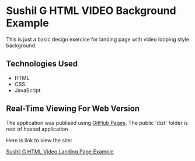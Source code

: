 # Sushil G HTML VIDEO Background Example

This is just a basic design exercise for landing page with video looping style background.


## Technologies Used

- HTML
- CSS 
- JavaScript

## Real-Time Viewing For Web Version

The application was publised using [GitHub Pages](https://pages.github.com/). The public 'dist' folder is root of hosted application

Here is link to view the site:

[Sushil G HTML Video Landing Page Example](https://susgupta.github.io/html_video_background/index.html)
